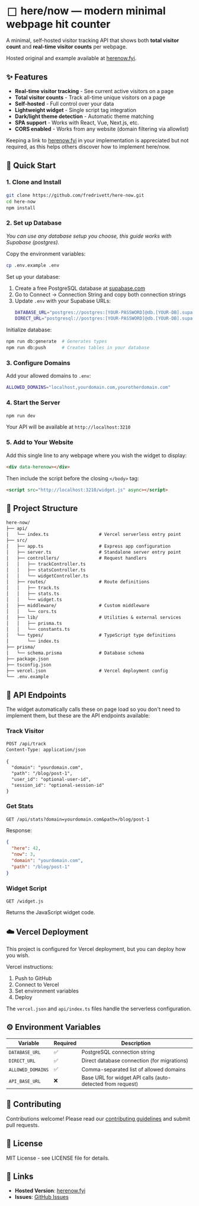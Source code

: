 # <img src="favicon.svg" alt="here/now logo" width="32" height="32" align="absmiddle"> here/now — modern minimal webpage hit counter

A minimal, self-hosted visitor tracking API that shows both **total visitor count** and **real-time visitor counts** per webpage.

Hosted original and example available at [herenow.fyi](https://www.herenow.fyi).

## ✨ Features

- **Real-time visitor tracking** - See current active visitors on a page
- **Total visitor counts** - Track all-time unique visitors on a page
- **Self-hosted** - Full control over your data
- **Lightweight widget** - Single script tag integration
- **Dark/light theme detection** - Automatic theme matching
- **SPA support** - Works with React, Vue, Next.js, etc.
- **CORS enabled** - Works from any website (domain filtering via allowlist)

Keeping a link to [herenow.fyi](https://herenow.fyi) in your implementation is appreciated but not required, as this helps others discover how to implement here/now.

## 🚀 Quick Start

### 1. Clone and Install

```bash
git clone https://github.com/fredrivett/here-now.git
cd here-now
npm install
```

### 2. Set up Database

_You can use any database setup you choose, this guide works with Supabase (postgres)._

Copy the environment variables:

```bash
cp .env.example .env
```

Set up your database:

1. Create a free PostgreSQL database at [supabase.com](https://supabase.com)
2. Go to Connect → Connection String and copy both connection strings
3. Update `.env` with your Supabase URLs:
   ```bash
   DATABASE_URL="postgres://postgres:[YOUR-PASSWORD]@db.[YOUR-DB].supabase.co:6543/postgres?pgbouncer=true"  # Transaction Pooler
   DIRECT_URL="postgresql://postgres:[YOUR-PASSWORD]@db.[YOUR-DB].supabase.co:5432/postgres"  # Direct connection
   ```

Initialize database:

```bash
npm run db:generate  # Generates types
npm run db:push      # Creates tables in your database
```

### 3. Configure Domains

Add your allowed domains to `.env`:

```bash
ALLOWED_DOMAINS="localhost,yourdomain.com,yourotherdomain.com"
```

### 4. Start the Server

```bash
npm run dev
```

Your API will be available at `http://localhost:3210`

### 5. Add to Your Website

Add this single line to any webpage where you wish the widget to display:

```html
<div data-herenow></div>
```

Then include the script before the closing `</body>` tag:

```html
<script src="http://localhost:3210/widget.js" async></script>
```

## 📁 Project Structure

```
here-now/
├── api/
│   └── index.ts                   # Vercel serverless entry point
├── src/
│   ├── app.ts                     # Express app configuration
│   ├── server.ts                  # Standalone server entry point
│   ├── controllers/               # Request handlers
│   │   ├── trackController.ts
│   │   ├── statsController.ts
│   │   └── widgetController.ts
│   ├── routes/                    # Route definitions
│   │   ├── track.ts
│   │   ├── stats.ts
│   │   └── widget.ts
│   ├── middleware/                # Custom middleware
│   │   └── cors.ts
│   ├── lib/                       # Utilities & external services
│   │   ├── prisma.ts
│   │   └── constants.ts
│   └── types/                     # TypeScript type definitions
│       └── index.ts
├── prisma/
│   └── schema.prisma              # Database schema
├── package.json
├── tsconfig.json
├── vercel.json                    # Vercel deployment config
└── .env.example
```

## 🔌 API Endpoints

The widget automatically calls these on page load so you don't need to implement them, but these are the API endpoints available:

### Track Visitor

```http
POST /api/track
Content-Type: application/json

{
  "domain": "yourdomain.com",
  "path": "/blog/post-1",
  "user_id": "optional-user-id",
  "session_id": "optional-session-id"
}
```

### Get Stats

```http
GET /api/stats?domain=yourdomain.com&path=/blog/post-1
```

Response:

```json
{
  "here": 42,
  "now": 3,
  "domain": "yourdomain.com",
  "path": "/blog/post-1"
}
```

### Widget Script

```http
GET /widget.js
```

Returns the JavaScript widget code.

## ☁️ Vercel Deployment

This project is configured for Vercel deployment, but you can deploy how you wish.

Vercel instructions:

1. Push to GitHub
2. Connect to Vercel
3. Set environment variables
4. Deploy

The `vercel.json` and `api/index.ts` files handle the serverless configuration.

## ⚙️ Environment Variables

| Variable          | Required | Description                                                |
| ----------------- | -------- | ---------------------------------------------------------- |
| `DATABASE_URL`    | ✅       | PostgreSQL connection string                               |
| `DIRECT_URL`      | ✅       | Direct database connection (for migrations)                |
| `ALLOWED_DOMAINS` | ✅       | Comma-separated list of allowed domains                    |
| `API_BASE_URL`    | ❌       | Base URL for widget API calls (auto-detected from request) |

## 🤝 Contributing

Contributions welcome! Please read our [contributing guidelines](CONTRIBUTING.md) and submit pull requests.

## 📄 License

MIT License - see LICENSE file for details.

## 🔗 Links

- **Hosted Version**: [herenow.fyi](https://herenow.fyi)
- **Issues**: [GitHub Issues](https://github.com/fredrivett/here-now/issues)
